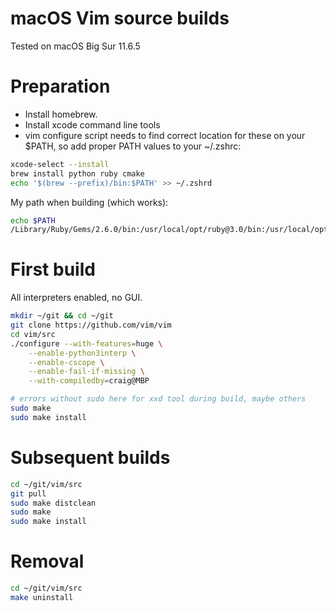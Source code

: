 # macOS Vim source builds

Tested on macOS Big Sur 11.6.5

# Preparation

* Install homebrew.
* Install xcode command line tools
* vim configure script needs to find correct location for these on your $PATH,
so add proper PATH values to your ~/.zshrc:


```sh
xcode-select --install
brew install python ruby cmake
echo '$(brew --prefix)/bin:$PATH' >> ~/.zshrd

```

My path when building (which works):

```sh
echo $PATH
/Library/Ruby/Gems/2.6.0/bin:/usr/local/opt/ruby@3.0/bin:/usr/local/opt/node@12/bin:/usr/local/bin:/usr/bin:/bin:/usr/sbin:/sbin:/Library/Apple/usr/bin:/Applications/CMake.app/Contents/bin
```

# First build

All interpreters enabled, no GUI.

```sh
mkdir ~/git && cd ~/git
git clone https://github.com/vim/vim
cd vim/src
./configure --with-features=huge \
	--enable-python3interp \
	--enable-cscope \
	--enable-fail-if-missing \
	--with-compiledby=craig@MBP

# errors without sudo here for xxd tool during build, maybe others
sudo make
sudo make install
```

# Subsequent builds

```sh
cd ~/git/vim/src
git pull
sudo make distclean
sudo make
sudo make install
```

# Removal

```sh
cd ~/git/vim/src
make uninstall
```